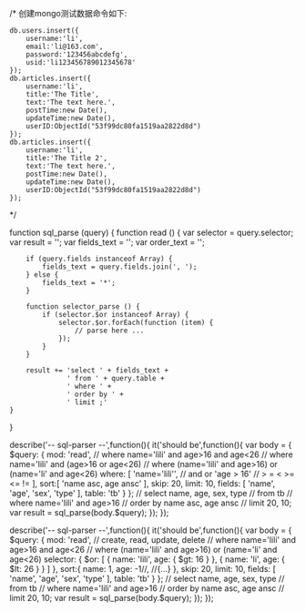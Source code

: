 /*
    创建mongo测试数据命令如下:

    db.users.insert({
        username:'li',
        email:'li@163.com',
        password:'123456abcdefg',
        usid:'li123456789012345678'
    });
    db.articles.insert({
        username:'li',
        title:'The Title',
        text:'The text here.',
        postTime:new Date(),
        updateTime:new Date(),
        userID:ObjectId("53f99dc80fa1519aa2822d8d")
    });
    db.articles.insert({
        username:'li',
        title:'The Title 2',
        text:'The text here.',
        postTime:new Date(),
        updateTime:new Date(),
        userID:ObjectId("53f99dc80fa1519aa2822d8d")
    });
*/


function sql_parse (query) {
	function read () {
		var selector = query.selector;
		var result = '';
		var fields_text = '';
		var order_text = '';

		if (query.fields instanceof Array) {
			fields_text = query.fields.join(', ');
		} else {
			fields_text = '*';
		}

		function selector_parse () {
			if (selector.$or instanceof Array) {
				selector.$or.forEach(function (item) {
					// parse here ...
				});
			}
		}
		
		result += 'select ' + fields_text + 
				  ' from ' + query.table +
				  ' where ' + 
				  ' order by ' +
				  ' limit ;'
	}
}

describe('-- sql-parser --',function(){
    it('should be',function(){
    	var body = {
    		$query: {
    			mod: 'read',
    			// where name='lili' and age>16 and age<26
    			// where name='lili' and (age>16 or age<26)
    			// where (name='lili' and age>16) or (name='li' and age<26)
    			where: [
    				'name=\'lili\'',   // and or
    				'age > 16'         // > = < >= <= !=
    			],
    			sort:[
    				'name asc, age ansc'
    			],
    			skip: 20,
    			limit: 10,
    			fields: [
    				'name', 'age', 'sex', 'type'
    			],
    			table: 'tb'
    		}
    	};
    	// select name, age, sex, type 
    	// from tb 
    	// where name='lili' and age>16
    	// order by name asc, age ansc
    	// limit 20, 10;
    	var result = sql_parse(body.$query);
    });
});

describe('-- sql-parser --',function(){
    it('should be',function(){
    	var body = {
    		$query: {
    			mod: 'read',  // create, read, update, delete
    			// where name='lili' and age>16 and age<26
    			// where (name='lili' and age>16) or (name='li' and age<26)
    			selector: {
    				$or: [
    					{
    						name: 'lili',
    						age: {
    							$gt: 16
    						}
    					},
    					{
    						name: 'li',
    						age: {
    							$lt: 26
    						}
    					}
    				]
				},
    			sort:{
    				name: 1,
    				age: -1//,
    				//{...}
    			},
    			skip: 20,
    			limit: 10,
    			fields: [
    				'name', 'age', 'sex', 'type'
    			],
    			table: 'tb'
    		}
    	};
    	// select name, age, sex, type 
    	// from tb 
    	// where name='lili' and age>16
    	// order by name asc, age ansc
    	// limit 20, 10;
    	var result = sql_parse(body.$query);
    });
});


